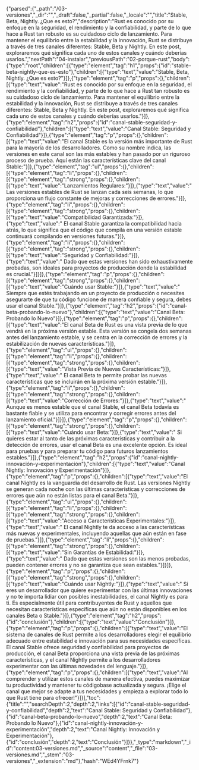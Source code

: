 {"parsed":{"_path":"/03-versiones","_dir":"","_draft":false,"_partial":false,"_locale":"","title":"Stable, Beta, Nightly. ¿Que es esto?","description":"Rust es conocido por su enfoque en la seguridad, el rendimiento y la confiabilidad, y parte de lo que hace a Rust tan robusto es su cuidadoso ciclo de lanzamiento. Para mantener el equilibrio entre la estabilidad y la innovación, Rust se distribuye a través de tres canales diferentes: Stable, Beta y Nightly. En este post, exploraremos qué significa cada uno de estos canales y cuándo deberías usarlos.","nextPath":"04-instalar","previousPath":"02-porque-rust","body":{"type":"root","children":[{"type":"element","tag":"h1","props":{"id":"stable-beta-nightly-que-es-esto"},"children":[{"type":"text","value":"Stable, Beta, Nightly. ¿Que es esto?"}]},{"type":"element","tag":"p","props":{},"children":[{"type":"text","value":"Rust es conocido por su enfoque en la seguridad, el rendimiento y la confiabilidad, y parte de lo que hace a Rust tan robusto es su cuidadoso ciclo de lanzamiento. Para mantener el equilibrio entre la estabilidad y la innovación, Rust se distribuye a través de tres canales diferentes: Stable, Beta y Nightly. En este post, exploraremos qué significa cada uno de estos canales y cuándo deberías usarlos."}]},{"type":"element","tag":"h2","props":{"id":"canal-stable-seguridad-y-confiabilidad"},"children":[{"type":"text","value":"Canal Stable: Seguridad y Confiabilidad"}]},{"type":"element","tag":"p","props":{},"children":[{"type":"text","value":"El canal Stable es la versión más importante de Rust para la mayoría de los desarrolladores. Como su nombre indica, las versiones en este canal son las más estables y han pasado por un riguroso proceso de prueba. Aquí están las características clave del canal Stable:"}]},{"type":"element","tag":"ul","props":{},"children":[{"type":"element","tag":"li","props":{},"children":[{"type":"element","tag":"strong","props":{},"children":[{"type":"text","value":"Lanzamientos Regulares:"}]},{"type":"text","value":" Las versiones estables de Rust se lanzan cada seis semanas, lo que proporciona un flujo constante de mejoras y correcciones de errores."}]},{"type":"element","tag":"li","props":{},"children":[{"type":"element","tag":"strong","props":{},"children":[{"type":"text","value":"Compatibilidad Garantizada:"}]},{"type":"text","value":" El canal Stable garantiza la compatibilidad hacia atrás, lo que significa que el código que compila en una versión estable continuará compilando en versiones futuras."}]},{"type":"element","tag":"li","props":{},"children":[{"type":"element","tag":"strong","props":{},"children":[{"type":"text","value":"Seguridad y Confiabilidad:"}]},{"type":"text","value":" Dado que estas versiones han sido exhaustivamente probadas, son ideales para proyectos de producción donde la estabilidad es crucial."}]}]},{"type":"element","tag":"p","props":{},"children":[{"type":"element","tag":"strong","props":{},"children":[{"type":"text","value":"Cuándo usar Stable:"}]},{"type":"text","value":" Siempre que estés trabajando en un proyecto de producción o necesites asegurarte de que tu código funcione de manera confiable y segura, debes usar el canal Stable."}]},{"type":"element","tag":"h2","props":{"id":"canal-beta-probando-lo-nuevo"},"children":[{"type":"text","value":"Canal Beta: Probando lo Nuevo"}]},{"type":"element","tag":"p","props":{},"children":[{"type":"text","value":"El canal Beta de Rust es una vista previa de lo que vendrá en la próxima versión estable. Esta versión se congela dos semanas antes del lanzamiento estable, y se centra en la corrección de errores y la estabilización de nuevas características."}]},{"type":"element","tag":"ul","props":{},"children":[{"type":"element","tag":"li","props":{},"children":[{"type":"element","tag":"strong","props":{},"children":[{"type":"text","value":"Vista Previa de Nuevas Características:"}]},{"type":"text","value":" El canal Beta te permite probar las nuevas características que se incluirán en la próxima versión estable."}]},{"type":"element","tag":"li","props":{},"children":[{"type":"element","tag":"strong","props":{},"children":[{"type":"text","value":"Corrección de Errores:"}]},{"type":"text","value":" Aunque es menos estable que el canal Stable, el canal Beta todavía es bastante fiable y se utiliza para encontrar y corregir errores antes del lanzamiento oficial."}]}]},{"type":"element","tag":"p","props":{},"children":[{"type":"element","tag":"strong","props":{},"children":[{"type":"text","value":"Cuándo usar Beta:"}]},{"type":"text","value":" Si quieres estar al tanto de las próximas características y contribuir a la detección de errores, usar el canal Beta es una excelente opción. Es ideal para pruebas y para preparar tu código para futuros lanzamientos estables."}]},{"type":"element","tag":"h2","props":{"id":"canal-nightly-innovación-y-experimentación"},"children":[{"type":"text","value":"Canal Nightly: Innovación y Experimentación"}]},{"type":"element","tag":"p","props":{},"children":[{"type":"text","value":"El canal Nightly es la vanguardia del desarrollo de Rust. Las versiones Nightly se generan cada noche con las últimas características y correcciones de errores que aún no están listas para el canal Beta."}]},{"type":"element","tag":"ul","props":{},"children":[{"type":"element","tag":"li","props":{},"children":[{"type":"element","tag":"strong","props":{},"children":[{"type":"text","value":"Acceso a Características Experimentales:"}]},{"type":"text","value":" El canal Nightly te da acceso a las características más nuevas y experimentales, incluyendo aquellas que aún están en fase de pruebas."}]},{"type":"element","tag":"li","props":{},"children":[{"type":"element","tag":"strong","props":{},"children":[{"type":"text","value":"Sin Garantías de Estabilidad:"}]},{"type":"text","value":" Dado que estas versiones son las menos probadas, pueden contener errores y no se garantiza que sean estables."}]}]},{"type":"element","tag":"p","props":{},"children":[{"type":"element","tag":"strong","props":{},"children":[{"type":"text","value":"Cuándo usar Nightly:"}]},{"type":"text","value":" Si eres un desarrollador que quiere experimentar con las últimas innovaciones y no te importa lidiar con posibles inestabilidades, el canal Nightly es para ti. Es especialmente útil para contribuyentes de Rust y aquellos que necesitan características específicas que aún no están disponibles en los canales Beta o Stable."}]},{"type":"element","tag":"h2","props":{"id":"conclusión"},"children":[{"type":"text","value":"Conclusión"}]},{"type":"element","tag":"p","props":{},"children":[{"type":"text","value":"El sistema de canales de Rust permite a los desarrolladores elegir el equilibrio adecuado entre estabilidad e innovación para sus necesidades específicas. El canal Stable ofrece seguridad y confiabilidad para proyectos de producción, el canal Beta proporciona una vista previa de las próximas características, y el canal Nightly permite a los desarrolladores experimentar con las últimas novedades del lenguaje."}]},{"type":"element","tag":"p","props":{},"children":[{"type":"text","value":"Al comprender y utilizar estos canales de manera efectiva, puedes maximizar tu productividad y mantener tu códigobase actualizada y segura. ¡Elige el canal que mejor se adapte a tus necesidades y empieza a explorar todo lo que Rust tiene para ofrecer!"}]}],"toc":{"title":"","searchDepth":2,"depth":2,"links":[{"id":"canal-stable-seguridad-y-confiabilidad","depth":2,"text":"Canal Stable: Seguridad y Confiabilidad"},{"id":"canal-beta-probando-lo-nuevo","depth":2,"text":"Canal Beta: Probando lo Nuevo"},{"id":"canal-nightly-innovación-y-experimentación","depth":2,"text":"Canal Nightly: Innovación y Experimentación"},{"id":"conclusión","depth":2,"text":"Conclusión"}]}},"_type":"markdown","_id":"content:03-versiones.md","_source":"content","_file":"03-versiones.md","_stem":"03-versiones","_extension":"md"},"hash":"WEd4YFrnk7"}